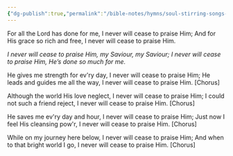 ```yaml
---
{"dg-publish":true,"permalink":"/bible-notes/hymns/soul-stirring-songs-and-hymns/i-never-will-cease-to-love-him/","title":"I Never Will Cease to Love Him"}
---
```



For all the Lord has done for me,
I never will cease to praise Him;
And for His grace so rich and free,
I never will cease to praise Him.

*I never will cease to praise Him,
my Saviour, my Saviour;
I never will cease to praise Him,
He’s done so much for me.*

He gives me strength for ev'ry day,
I never will cease to praise Him;
He leads and guides me all the way,
I never will cease to praise Him. [Chorus]

Although the world His love neglect,
I never will cease to praise Him;
I could not such a friend reject,
I never will cease to praise Him. [Chorus]

He saves me ev'ry day and hour,
I never will cease to praise Him;
Just now I feel His cleansing pow'r,
I never will cease to praise Him. [Chorus]

While on my journey here below,
I never will cease to praise Him;
And when to that bright world I go,
I never will cease to praise Him. [Chorus]